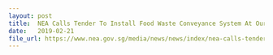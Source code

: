 ```yaml
---
layout: post
title:  NEA Calls Tender To Install Food Waste Conveyance System At Our Tampines Hub Hawker Centre
date:   2019-02-21
file_url: https://www.nea.gov.sg/media/news/news/index/nea-calls-tender-to-install-food-waste-conveyance-system-at-our-tampines-hub-hawker-centre
---
```

